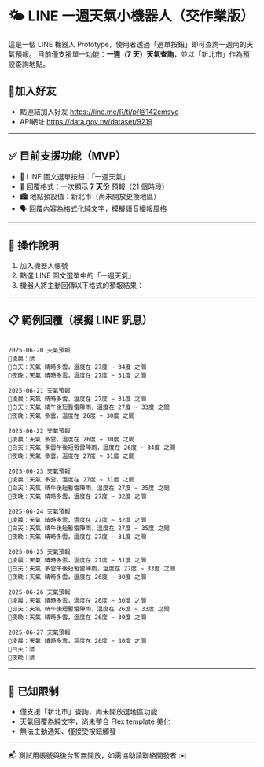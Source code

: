 # 🌤️ LINE 一週天氣小機器人（交作業版）

這是一個 LINE 機器人 Prototype，使用者透過「選單按鈕」即可查詢一週內的天氣預報。
目前僅支援單一功能：**一週（7 天）天氣查詢**，並以「新北市」作為預設查詢地點。

## 🤖加入好友

- 點連結加入好友
  https://line.me/R/ti/p/@142cmsyc
- API網址
  https://data.gov.tw/dataset/9219

---

## ✅ 目前支援功能（MVP）

- 🔘 LINE 圖文選單按鈕：「一週天氣」
- 📅 回覆格式：一次顯示 **7 天份** 預報（21 個時段）
- 🏙️ 地點預設值：新北市（尚未開放更換地區）
- 🗣️ 回覆內容為格式化純文字，模擬語音播報風格

---

## 🧪 操作說明

1. 加入機器人帳號
2. 點選 LINE 圖文選單中的「一週天氣」
3. 機器人將主動回傳以下格式的預報結果：

---

## 📋 範例回覆（模擬 LINE 訊息）

```

2025-06-20 天氣預報
📍凌晨：🈲
📍白天：天氣 晴時多雲，溫度在 27度 ~ 34度 之間
📍夜晚：天氣 晴時多雲，溫度在 27度 ~ 31度 之間

2025-06-21 天氣預報
📍凌晨：天氣 晴時多雲，溫度在 27度 ~ 31度 之間
📍白天：天氣 晴午後短暫雷陣雨，溫度在 27度 ~ 33度 之間
📍夜晚：天氣 多雲，溫度在 26度 ~ 30度 之間

2025-06-22 天氣預報
📍凌晨：天氣 多雲，溫度在 26度 ~ 30度 之間
📍白天：天氣 多雲午後短暫雷陣雨，溫度在 26度 ~ 34度 之間
📍夜晚：天氣 多雲，溫度在 27度 ~ 31度 之間

2025-06-23 天氣預報
📍凌晨：天氣 多雲，溫度在 27度 ~ 31度 之間
📍白天：天氣 晴午後短暫雷陣雨，溫度在 27度 ~ 35度 之間
📍夜晚：天氣 晴時多雲，溫度在 27度 ~ 32度 之間

2025-06-24 天氣預報
📍凌晨：天氣 晴時多雲，溫度在 27度 ~ 32度 之間
📍白天：天氣 晴午後短暫雷陣雨，溫度在 27度 ~ 35度 之間
📍夜晚：天氣 晴時多雲，溫度在 27度 ~ 31度 之間

2025-06-25 天氣預報
📍凌晨：天氣 晴時多雲，溫度在 27度 ~ 31度 之間
📍白天：天氣 多雲午後短暫雷陣雨，溫度在 27度 ~ 33度 之間
📍夜晚：天氣 晴時多雲，溫度在 26度 ~ 30度 之間

2025-06-26 天氣預報
📍凌晨：天氣 晴時多雲，溫度在 26度 ~ 30度 之間
📍白天：天氣 晴午後短暫雷陣雨，溫度在 26度 ~ 33度 之間
📍夜晚：天氣 晴時多雲，溫度在 26度 ~ 30度 之間

2025-06-27 天氣預報
📍凌晨：天氣 晴時多雲，溫度在 26度 ~ 30度 之間
📍白天：🈲
📍夜晚：🈲

```

---

## 🚧 已知限制

- 僅支援「新北市」查詢，尚未開放選地區功能
- 天氣回覆為純文字，尚未整合 Flex template 美化
- 無法主動通知、僅接受按鈕觸發

---

📬 測試用帳號與後台暫無開放，如需協助請聯絡開發者 ✉️
